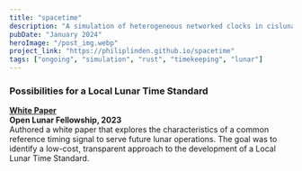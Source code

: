 ```yaml
---
title: "spacetime"
description: "A simulation of heterogeneous networked clocks in cislunar space, built in Rust on the Bevy game engine."
pubDate: "January 2024"
heroImage: "/post_img.webp"
project_link: "https://philiplinden.github.io/spacetime"
tags: ["ongoing", "simulation", "rust", "timekeeping", "lunar"]
---
```


### Possibilities for a Local Lunar Time Standard
**[White Paper](https://www.openlunar.org/research/possibilities-for-a-local-lunar-time-standard)**  
**Open Lunar Fellowship, 2023**  
Authored a white paper that explores the characteristics of a common reference timing signal to serve future lunar operations. The goal was to identify a low-cost, transparent approach to the development of a Local Lunar Time Standard.
